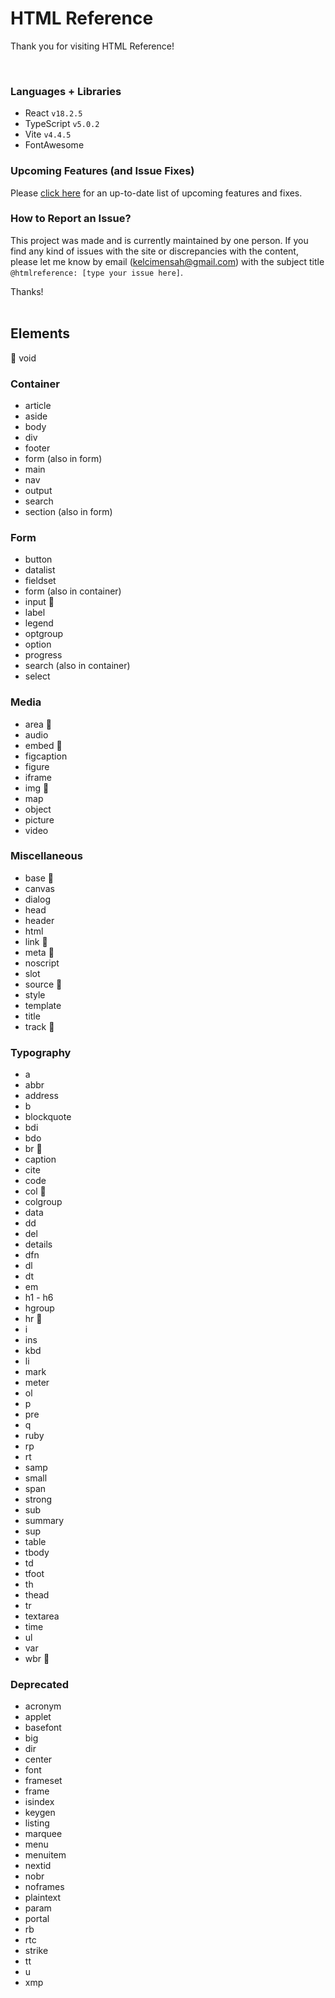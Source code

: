 # HTML Reference
Thank you for visiting HTML Reference!

<br>

### Languages + Libraries
* React `v18.2.5`
* TypeScript `v5.0.2`
* Vite `v4.4.5`
* FontAwesome


### Upcoming Features (and Issue Fixes)
Please [click here](https://kelcisayshello.notion.site/0667e2d701a54363a38e87b5dac46c18?v=6d7fffe0a2294eae829ef47d9113c5d9&pvs=4) for an up-to-date list of upcoming features and fixes.

### How to Report an Issue?
This project was made and is currently maintained by one person. If you find any kind of issues with the site or discrepancies with the content, please let me know by email ([kelcimensah@gmail.com](mailto:kelcimensah@gmail.com)) with the subject title `@htmlreference: [type your issue here]`. 

Thanks!
<br><br>

## Elements
🔵 void
### Container
* article
* aside
* body
* div
* footer
* form (also in form)
* main
* nav
* output
* search
* section (also in form)
### Form
* button
* datalist
* fieldset
* form (also in container)
* input 🔵
* label
* legend
* optgroup
* option
* progress
* search (also in container)
* select
### Media
* area 🔵
* audio
* embed 🔵
* figcaption
* figure
* iframe
* img 🔵
* map
* object
* picture
* video
### Miscellaneous
* base 🔵
* canvas
* dialog
* head
* header
* html
* link 🔵
* meta 🔵
* noscript
* slot
* source 🔵
* style
* template
* title
* track 🔵
### Typography
* a
* abbr
* address
* b
* blockquote
* bdi
* bdo
* br 🔵
* caption
* cite
* code
* col 🔵
* colgroup
* data
* dd
* del
* details
* dfn
* dl
* dt
* em
* h1 - h6
* hgroup
* hr 🔵
* i
* ins
* kbd
* li
* mark
* meter
* ol
* p
* pre
* q
* ruby
* rp
* rt
* samp
* small
* span
* strong
* sub
* summary
* sup
* table
* tbody
* td
* tfoot
* th
* thead
* tr
* textarea
* time
* ul
* var
* wbr 🔵
### Deprecated
* acronym
* applet
* basefont
* big
* dir
* center
* font
* frameset
* frame
* isindex
* keygen
* listing
* marquee
* menu
* menuitem
* nextid
* nobr
* noframes
* plaintext
* param
* portal
* rb
* rtc
* strike
* tt
* u
* xmp